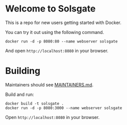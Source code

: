 # Welcome to Solsgate

This is a repo for new users getting started with Docker.

You can try it out using the following command.
```
docker run -d -p 8080:80 --name webserver solsgate
```
And open `http://localhost:8080` in your browser.

# Building

Maintainers should see [MAINTAINERS.md](MAINTAINERS.md).

Build and run:
```
docker build -t solsgate . 
docker run -d -p 8080:3000 --name webserver solsgate
```
Open `http://localhost:8080` in your browser.
